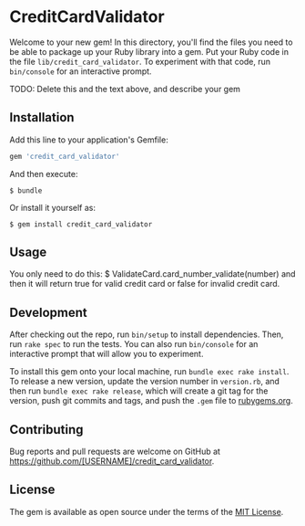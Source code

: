 # CreditCardValidator

Welcome to your new gem! In this directory, you'll find the files you need to be able to package up your Ruby library into a gem. Put your Ruby code in the file `lib/credit_card_validator`. To experiment with that code, run `bin/console` for an interactive prompt.

TODO: Delete this and the text above, and describe your gem

## Installation

Add this line to your application's Gemfile:

```ruby
gem 'credit_card_validator'
```

And then execute:

    $ bundle

Or install it yourself as:

    $ gem install credit_card_validator

## Usage

You only need to do this: 
$ ValidateCard.card_number_validate(number) 
and then it will return true for valid credit card or false for invalid credit card.

## Development

After checking out the repo, run `bin/setup` to install dependencies. Then, run `rake spec` to run the tests. You can also run `bin/console` for an interactive prompt that will allow you to experiment.

To install this gem onto your local machine, run `bundle exec rake install`. To release a new version, update the version number in `version.rb`, and then run `bundle exec rake release`, which will create a git tag for the version, push git commits and tags, and push the `.gem` file to [rubygems.org](https://rubygems.org).

## Contributing

Bug reports and pull requests are welcome on GitHub at https://github.com/[USERNAME]/credit_card_validator.

## License

The gem is available as open source under the terms of the [MIT License](https://opensource.org/licenses/MIT).
